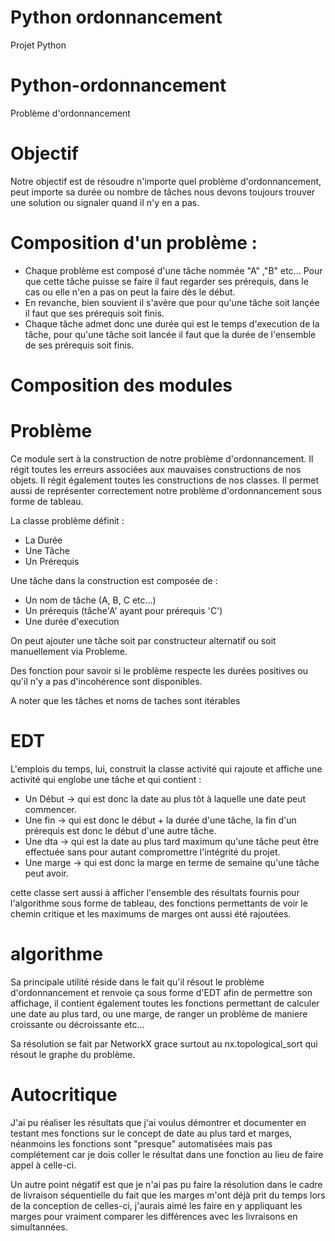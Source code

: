 # Python ordonnancement
Projet Python
# Python-ordonnancement
Problème d'ordonnancement
# Objectif

Notre objectif est de résoudre n'importe quel problème d'ordonnancement, peut importe sa durée ou nombre de tâches nous devons toujours trouver une solution ou signaler quand il n'y en a pas.

# Composition d'un problème :

- Chaque problème est composé d'une tâche nommée "A" ,"B" etc... Pour que cette tâche puisse se faire il faut regarder ses prérequis, dans le cas ou elle n'en a pas on peut la faire dès le début.
- En revanche, bien souvient il s'avère que pour qu'une tâche soit lançée il faut que ses prérequis soit finis.
- Chaque tâche admet donc une durée qui est le temps d'execution de la tâche, pour qu'une tâche soit lancée il faut que la durée de l'ensemble de ses prérequis soit finis.

# Composition des modules

# Problème

Ce module sert à la construction de notre problème d'ordonnancement. Il régit toutes les erreurs associées aux mauvaises constructions de nos objets. Il régit également toutes les constructions de nos classes. Il permet aussi de représenter correctement notre problème d'ordonnancement sous forme de tableau.

La classe problème définit :

- La Durée
- Une Tâche
- Un Prérequis

Une tâche dans la construction est composée de :
- Un nom de tâche (A, B, C etc...)
- Un prérequis (tâche'A' ayant pour prérequis 'C')
- Une durée d'execution

On peut ajouter une tâche soit par constructeur alternatif ou soit manuellement via Probleme.

Des fonction pour savoir si le problème respecte les durées positives ou qu'il n'y a pas d'incohérence sont disponibles.

A noter que les tâches et noms de taches sont itérables

# EDT


L'emplois du temps, lui, construit la classe activité qui rajoute et affiche une activité qui englobe une tâche et qui contient :
- Un Début $\rightarrow$ qui est donc la date au plus tôt à laquelle une date peut commencer.
- Une fin $\rightarrow$ qui est donc le début + la durée d'une tâche, la fin d'un prérequis est donc le début d'une autre tâche.
- Une dta $\rightarrow$ qui est la date au plus tard maximum qu'une tâche peut être effectuée sans pour autant compromettre l'intégrité du projet.
- Une marge $\rightarrow$ qui est donc la marge en terme de semaine qu'une tâche peut avoir.

cette classe sert aussi à afficher l'ensemble des résultats fournis pour l'algorithme sous forme de tableau, des fonctions permettants de voir le chemin critique et les maximums de marges ont aussi été rajoutées.



# algorithme 

Sa principale utilité réside dans le fait qu'il résout le problème d'ordonnancement et renvoie ça sous forme d'EDT afin de permettre son affichage, il contient également toutes les fonctions permettant de calculer une date au plus tard, ou une marge, de ranger un problème de maniere croissante ou décroissante etc...

Sa résolution se fait par NetworkX grace surtout au nx.topological_sort qui résout le graphe du problème.

# Autocritique

J'ai pu réaliser les résultats que j'ai voulus démontrer et documenter en testant mes fonctions sur le concept de date au plus tard et marges, néanmoins les fonctions sont "presque" automatisées mais pas complétement car je dois coller le résultat dans une fonction au lieu de faire appel à celle-ci.

Un autre point négatif est que je n'ai pas pu faire la résolution dans le cadre de livraison séquentielle du fait que les marges m'ont déjà prit du temps lors de la conception de celles-ci, j'aurais aimé les faire en y appliquant les marges pour vraiment comparer les différences avec les livraisons en simultannées.
